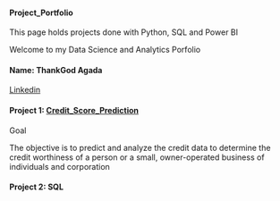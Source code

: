 #### Project_Portfolio

This page holds projects done with Python, SQL and Power BI

Welcome to my Data Science and Analytics Porfolio

#### Name: ThankGod Agada

[Linkedin](https://www.linkedin.com/in/thankgod-agada-284b6b103/)

#### Project 1: [Credit_Score_Prediction](https://github.com/ThankGod-A/Credit_Score_Prediction)

Goal

The objective is to predict and analyze the credit data to determine the credit worthiness of a person or a small, owner-operated business of individuals and corporation


#### Project 2: SQL
